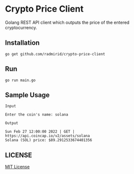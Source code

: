 #  Crypto Price Client

Golang REST API client which outputs the price of the entered cryptocurrency.

## Installation

```
go get github.com/radmirid/crypto-price-client
```

## Run

```
go run main.go
```

##  Sample Usage

`Input`

```
Enter the coin's name: solana
```

`Output`

```
Sun Feb 27 12:00:00 2022 | GET | https://api.coincap.io/v2/assets/solana
Solana (SOL) price: $89.2912533674401356
```

## LICENSE

[MIT License](LICENSE)
